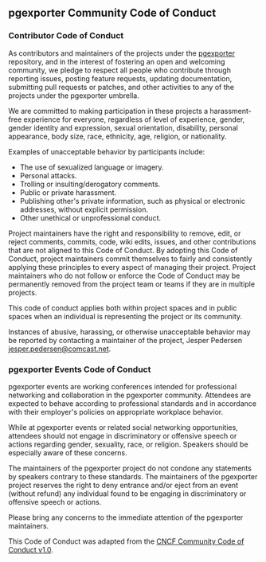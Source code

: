 ## pgexporter Community Code of Conduct

### Contributor Code of Conduct

As contributors and maintainers of the projects under the [pgexporter](https://github.com/pgexporter/pgexporter) repository,
and in the interest of fostering an open and welcoming community, we pledge to
respect all people who contribute through reporting issues, posting feature 
requests, updating documentation, submitting pull requests or patches, and other
activities to any of the projects under the pgexporter umbrella.

We are committed to making participation in these projects a harassment-free experience for
everyone, regardless of level of experience, gender, gender identity and expression,
sexual orientation, disability, personal appearance, body size, race, ethnicity, age,
religion, or nationality.

Examples of unacceptable behavior by participants include:

* The use of sexualized language or imagery.
* Personal attacks.
* Trolling or insulting/derogatory comments.
* Public or private harassment.
* Publishing other's private information, such as physical or electronic addresses, without explicit permission.
* Other unethical or unprofessional conduct.

Project maintainers have the right and responsibility to remove, edit, or reject
comments, commits, code, wiki edits, issues, and other contributions that are not
aligned to this Code of Conduct.  By adopting this Code of Conduct, project maintainers
commit themselves to fairly and consistently applying these principles to every aspect
of managing their project.  Project maintainers who do not follow or enforce the Code of
Conduct may be permanently removed from the project team or teams if they are in multiple
projects.

This code of conduct applies both within project spaces and in public spaces
when an individual is representing the project or its community.

Instances of abusive, harassing, or otherwise unacceptable behavior may be reported by contacting a maintainer of the project, Jesper Pedersen <jesper.pedersen@comcast.net>.

### pgexporter Events Code of Conduct

pgexporter events are working conferences intended for professional networking and collaboration in the
pgexporter community.  Attendees are expected to behave according to professional standards and in accordance
with their employer's policies on appropriate workplace behavior.

While at pgexporter events or related social networking opportunities, attendees should not engage in
discriminatory or offensive speech or actions regarding gender, sexuality, race, or religion.  Speakers should
be especially aware of these concerns.

The maintainers of the pgexporter project do not condone any statements by speakers contrary to these standards.
The maintainers of the pgexporter project reserves the right to deny entrance and/or eject from an event
(without refund) any individual found to be engaging in discriminatory or offensive speech or actions.

Please bring any concerns to the immediate attention of the pgexporter maintainers.

This Code of Conduct was adapted from the [CNCF Community Code of Conduct v1.0](https://github.com/cncf/foundation/blob/master/code-of-conduct.md).
